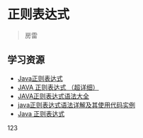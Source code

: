 # 正则表达式

> 房雷

## 学习资源

- [Java正则表达式](http://www.cnblogs.com/gaopeng527/p/4523740.html)
- [JAVA 正则表达式 （超详细）](http://blog.csdn.net/allwefantasy/article/details/3136570/)
- [JAVA正则表达式语法大全](http://www.cnblogs.com/elleniou/archive/2012/07/31/2617312.html)
- [java正则表达式语法详解及其使用代码实例](http://blog.csdn.net/yaerfeng/article/details/28855587)
- [Java 正则表达式](http://www.runoob.com/java/java-regular-expressions.html)

123